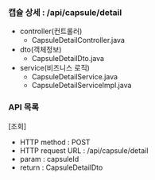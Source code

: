 ### 캡슐 상세 : /api/capsule/detail
- controller(컨트롤러)
    - CapsuleDetailController.java
- dto(객체정보)
    - CapsuleDetailDto.java
- service(비즈니스 로직)
    - CapsuleDetailService.java
    - CapsuleDetailServiceImpl.java

### API 목록
[조회]
- HTTP method : POST
- HTTP request URL : /api/capsule/detail
- param : capsuleId
- return : CapsuleDetailDto
